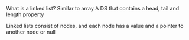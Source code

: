 What is a linked list?
Similar to array 
A DS that contains a head, tail and length property

Linked lists consist of nodes, and each node has a value and a pointer to another node or null